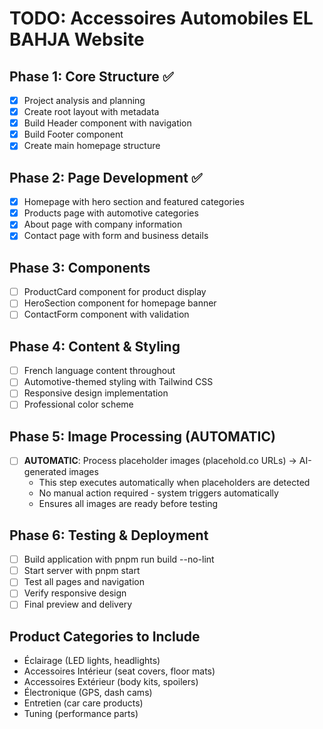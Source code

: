 # TODO: Accessoires Automobiles EL BAHJA Website

## Phase 1: Core Structure ✅
- [x] Project analysis and planning
- [x] Create root layout with metadata
- [x] Build Header component with navigation
- [x] Build Footer component
- [x] Create main homepage structure

## Phase 2: Page Development ✅
- [x] Homepage with hero section and featured categories
- [x] Products page with automotive categories
- [x] About page with company information
- [x] Contact page with form and business details

## Phase 3: Components
- [ ] ProductCard component for product display
- [ ] HeroSection component for homepage banner
- [ ] ContactForm component with validation

## Phase 4: Content & Styling
- [ ] French language content throughout
- [ ] Automotive-themed styling with Tailwind CSS
- [ ] Responsive design implementation
- [ ] Professional color scheme

## Phase 5: Image Processing (AUTOMATIC)
- [ ] **AUTOMATIC**: Process placeholder images (placehold.co URLs) → AI-generated images
  - This step executes automatically when placeholders are detected
  - No manual action required - system triggers automatically
  - Ensures all images are ready before testing

## Phase 6: Testing & Deployment
- [ ] Build application with pnpm run build --no-lint
- [ ] Start server with pnpm start
- [ ] Test all pages and navigation
- [ ] Verify responsive design
- [ ] Final preview and delivery

## Product Categories to Include
- Éclairage (LED lights, headlights)
- Accessoires Intérieur (seat covers, floor mats)
- Accessoires Extérieur (body kits, spoilers)
- Électronique (GPS, dash cams)
- Entretien (car care products)
- Tuning (performance parts)